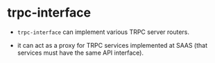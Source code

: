 # trpc-interface

- `trpc-interface` can implement various TRPC server routers.

- it can act as a proxy for TRPC services implemented at SAAS (that services must have the same API interface).
